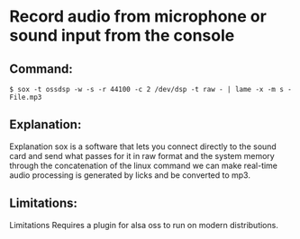 # Record audio from microphone or sound input from the console

## Command:
```
$ sox -t ossdsp -w -s -r 44100 -c 2 /dev/dsp -t raw - | lame -x -m s - File.mp3
```

## Explanation:
Explanation
sox is a software that lets you connect directly to the sound card and send what passes for it in raw format and the system memory through the concatenation of the linux command we can make real-time audio processing is generated by licks and be converted to mp3.

## Limitations:
Limitations
Requires a plugin for alsa oss to run on modern distributions.

